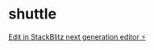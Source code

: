 # shuttle

[Edit in StackBlitz next generation editor ⚡️](https://stackblitz.com/~/github.com/erik-trantt/shuttle)